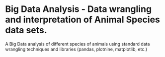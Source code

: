# Big Data Analysis - Data wrangling and interpretation of Animal Species data sets.
A Big Data analysis of different species of animals using standard data wrangling techniques and libraries (pandas, plotnine, matplotlib, etc.)
